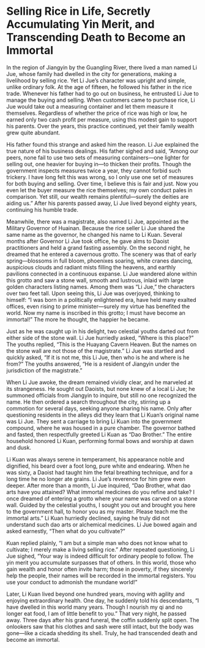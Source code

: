 # Selling Rice in Life, Secretly Accumulating Yin Merit, and Transcending Death to Become an Immortal

In the region of Jiangyin by the Guangling River, there lived a man named Li Jue, whose family had dwelled in the city for generations, making a livelihood by selling rice. Yet Li Jue’s character was upright and simple, unlike ordinary folk. At the age of fifteen, he followed his father in the rice trade. Whenever his father had to go out on business, he entrusted Li Jue to manage the buying and selling. When customers came to purchase rice, Li Jue would take out a measuring container and let them measure it themselves. Regardless of whether the price of rice was high or low, he earned only two cash profit per measure, using this modest gain to support his parents. Over the years, this practice continued, yet their family wealth grew quite abundant.

His father found this strange and asked him the reason. Li Jue explained the true nature of his business dealings. His father sighed and said, “Among our peers, none fail to use two sets of measuring containers—one lighter for selling out, one heavier for buying in—to thicken their profits. Though the government inspects measures twice a year, they cannot forbid such trickery. I have long felt this was wrong, so I only use one set of measures for both buying and selling. Over time, I believe this is fair and just. Now you even let the buyer measure the rice themselves; my own conduct pales in comparison. Yet still, our wealth remains plentiful—surely the deities are aiding us.” After his parents passed away, Li Jue lived beyond eighty years, continuing his humble trade.

Meanwhile, there was a magistrate, also named Li Jue, appointed as the Military Governor of Huainan. Because the rice seller Li Jue shared the same name as the governor, he changed his name to Li Kuan. Several months after Governor Li Jue took office, he gave alms to Daoist practitioners and held a grand fasting assembly. On the second night, he dreamed that he entered a cavernous grotto. The scenery was that of early spring—blossoms in full bloom, phoenixes soaring, white cranes dancing, auspicious clouds and radiant mists filling the heavens, and earthly pavilions connected in a continuous expanse. Li Jue wandered alone within this grotto and saw a stone wall, smooth and lustrous, inlaid with large golden characters listing names. Among them was “Li Jue,” the characters over two feet tall. Upon seeing this, Li Jue was overjoyed, thinking to himself: “I was born in a politically enlightened era, have held many exalted offices, even rising to prime minister—surely my virtue has benefited the world. Now my name is inscribed in this grotto; I must have become an immortal!” The more he thought, the happier he became.

Just as he was caught up in his delight, two celestial youths darted out from either side of the stone wall. Li Jue hurriedly asked, “Where is this place?” The youths replied, “This is the Huayang Cavern Heaven. But the names on the stone wall are not those of the magistrate.” Li Jue was startled and quickly asked, “If it is not me, this Li Jue, then who is he and where is he from?” The youths answered, “He is a resident of Jiangyin under the jurisdiction of the magistrate.”

When Li Jue awoke, the dream remained vividly clear, and he marveled at its strangeness. He sought out Daoists, but none knew of a local Li Jue; he summoned officials from Jiangyin to inquire, but still no one recognized the name. He then ordered a search throughout the city, stirring up a commotion for several days, seeking anyone sharing his name. Only after questioning residents in the alleys did they learn that Li Kuan’s original name was Li Jue. They sent a carriage to bring Li Kuan into the government compound, where he was housed in a pure chamber. The governor bathed and fasted, then respectfully greeted Li Kuan as “Dao Brother.” The entire household honored Li Kuan, performing formal bows and worship at dawn and dusk.

Li Kuan was always serene in temperament, his appearance noble and dignified, his beard over a foot long, pure white and endearing. When he was sixty, a Daoist had taught him the fetal breathing technique, and for a long time he no longer ate grains. Li Jue’s reverence for him grew even deeper. After more than a month, Li Jue inquired, “Dao Brother, what dao arts have you attained? What immortal medicines do you refine and take? I once dreamed of entering a grotto where your name was carved on a stone wall. Guided by the celestial youths, I sought you out and brought you here to the government hall, to honor you as my master. Please teach me the immortal arts.” Li Kuan hurriedly declined, saying he truly did not understand such dao arts or alchemical medicines. Li Jue bowed again and asked earnestly, “Then what do you cultivate?”

Kuan replied plainly, “I am but a simple man who does not know what to cultivate; I merely make a living selling rice.” After repeated questioning, Li Jue sighed, “Your way is indeed difficult for ordinary people to follow. The yin merit you accumulate surpasses that of others. In this world, those who gain wealth and honor often invite harm; those in poverty, if they sincerely help the people, their names will be recorded in the immortal registers. You use your conduct to admonish the mundane world!”

Later, Li Kuan lived beyond one hundred years, moving with agility and enjoying extraordinary health. One day, he suddenly told his descendants, “I have dwelled in this world many years. Though I nourish my qi and no longer eat food, I am of little benefit to you.” That very night, he passed away. Three days after his grand funeral, the coffin suddenly split open. The onlookers saw that his clothes and sash were still intact, but the body was gone—like a cicada shedding its shell. Truly, he had transcended death and become an immortal.